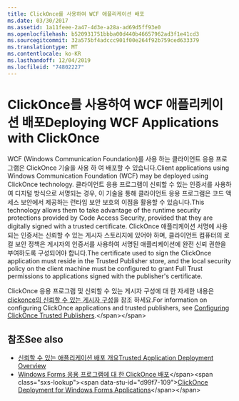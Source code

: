 ```yaml
---
title: ClickOnce를 사용하여 WCF 애플리케이션 배포
ms.date: 03/30/2017
ms.assetid: 1a11feee-2a47-4d3e-a28a-ad69d5ff93e0
ms.openlocfilehash: b520931751bbba00d440b46657962ad3f1e41cd3
ms.sourcegitcommit: 32a575bf4adccc901f00e264f92b759ced633379
ms.translationtype: MT
ms.contentlocale: ko-KR
ms.lasthandoff: 12/04/2019
ms.locfileid: "74802227"
---
```

# <a name="deploying-wcf-applications-with-clickonce"></a><span data-ttu-id="d99f7-102">ClickOnce를 사용하여 WCF 애플리케이션 배포</span><span class="sxs-lookup"><span data-stu-id="d99f7-102">Deploying WCF Applications with ClickOnce</span></span>
<span data-ttu-id="d99f7-103">WCF (Windows Communication Foundation)를 사용 하는 클라이언트 응용 프로그램은 ClickOnce 기술을 사용 하 여 배포할 수 있습니다.</span><span class="sxs-lookup"><span data-stu-id="d99f7-103">Client applications using Windows Communication Foundation (WCF) may be deployed using ClickOnce technology.</span></span> <span data-ttu-id="d99f7-104">클라이언트 응용 프로그램이 신뢰할 수 있는 인증서를 사용하여 디지털 방식으로 서명되는 경우, 이 기술을 통해 클라이언트 응용 프로그램은 코드 액세스 보안에서 제공하는 런타임 보안 보호의 이점을 활용할 수 있습니다.</span><span class="sxs-lookup"><span data-stu-id="d99f7-104">This technology allows them to take advantage of the runtime security protections provided by Code Access Security, provided that they are digitally signed with a trusted certificate.</span></span> <span data-ttu-id="d99f7-105">ClickOnce 애플리케이션 서명에 사용되는 인증서는 신뢰할 수 있는 게시자 스토리지에 있어야 하며, 클라이언트 컴퓨터의 로컬 보안 정책은 게시자의 인증서를 사용하여 서명된 애플리케이션에 완전 신뢰 권한을 부여하도록 구성되어야 합니다.</span><span class="sxs-lookup"><span data-stu-id="d99f7-105">The certificate used to sign the ClickOnce application must reside in the Trusted Publisher store, and the local security policy on the client machine must be configured to grant Full Trust permissions to applications signed with the publisher's certificate.</span></span>  
  
 <span data-ttu-id="d99f7-106">ClickOnce 응용 프로그램 및 신뢰할 수 있는 게시자 구성에 대 한 자세한 내용은 [clickonce의 신뢰할 수 있는 게시자 구성](https://docs.microsoft.com/previous-versions/dotnet/articles/ms996418(v=msdn.10))을 참조 하세요.</span><span class="sxs-lookup"><span data-stu-id="d99f7-106">For information on configuring ClickOnce applications and trusted publishers, see [Configuring ClickOnce Trusted Publishers](https://docs.microsoft.com/previous-versions/dotnet/articles/ms996418(v=msdn.10)).</span></span>  
  
## <a name="see-also"></a><span data-ttu-id="d99f7-107">참조</span><span class="sxs-lookup"><span data-stu-id="d99f7-107">See also</span></span>

- [<span data-ttu-id="d99f7-108">신뢰할 수 있는 애플리케이션 배포 개요</span><span class="sxs-lookup"><span data-stu-id="d99f7-108">Trusted Application Deployment Overview</span></span>](/visualstudio/deployment/trusted-application-deployment-overview)
- <span data-ttu-id="d99f7-109">[Windows Forms 응용 프로그램에 대 한 ClickOnce 배포](https://docs.microsoft.com/previous-versions/visualstudio/visual-studio-2008/wh45kb66(v=vs.90))</span><span class="sxs-lookup"><span data-stu-id="d99f7-109">[ClickOnce Deployment for Windows Forms Applications](https://docs.microsoft.com/previous-versions/visualstudio/visual-studio-2008/wh45kb66(v=vs.90))</span></span>
